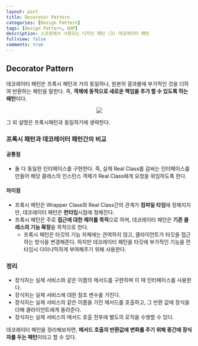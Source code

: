 ```yaml
---
layout: post
title: Decorator Pattern
categories: [Design Pattern]
tags: [Design Pattern, OOP]
description: 스프링에서 사용되는 디자인 패턴 (3) 데코레이터 패턴 
fullview: false
comments: true
---
```


## Decorator Pattern
데코레이터 패턴은 프록시 패턴과 거의 동일하나, 원본의 결과물에 부가적인 것을 더하여 반환하는 패턴을 말한다. 즉, **객체에 동적으로 새로운 책임을 추가 할 수 있도록 하는 패턴**이다.
<p style="text-align:center;">
<img src="https://t1.daumcdn.net/cfile/tistory/9964723359EAEB5E21">
</p>

그 외 설명은 프록시패턴과 동일하기에 생략한다.


### 프록시 패턴과 데코레이터 패턴간의 비교

#### 공통점

* 둘 다 동일한 인터페이스를 구현한다. 즉, 실제 Real Class를 감싸는 인터페이스를 만들어 해당 클래스의 인스턴스 객체가 Real Class에게 요청을 위임하도록 한다.

#### 차이점

* 프록시 패턴은 Wrapper Class와 Real Class간의 관계가 **컴파일 타임**에 정해지지만, 데코레이터 패턴은 **런타임**시점에 정해진다.
* 프록시 패턴은 주로 **접근에 대한 제어를 목적**으로 하며, 데코레이터 패턴은 **기존 클래스의 기능 확장**을 목적으로 한다.
	* 프록시 패턴은 타깃의 기능 자체에는 관여하지 않고, 클라이언트가 타깃을 접근하는 방식을 변경해준다. 하지만 데코레이터 패턴을 타깃에 부가적인 기능을 런타임시 다이나믹하게 부여해주기 위해 사용한다.



### 정리

* 장식자는 실제 서비스와 같은 이름의 메서드를 구현하며 이 때 인터페이스를 사용한다.
* 장식자는 실제 서비스에 대한 참조 변수를 가진다.
* 장식자는 실제 서비스의 같은 이름을 가진 메서드를 호출하고, 그 반환 값에 장식을 더해 클라이언트에게 돌려준다.
* 장식자는 실제 서비스의 메서드 호출 전후에 별도의 로직을 수행할 수 있다.

데코레이터 패턴을 정리해보자면, **메서드 호출의 반환값에 변화를 주기 위해 중간에 장식자를 두는 패턴**이라고 할 수 있다.
